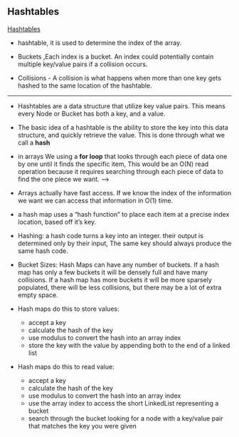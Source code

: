 ## Hashtables

[Hashtables](https://codefellows.github.io/common_curriculum/data_structures_and_algorithms/Code_401/class-30/resources/Hashtables.html)

* hashtable, it is used to determine the index of the array.

* Buckets ,Each index is a bucket. An index could potentially contain multiple key/value pairs if a collision occurs.

* Collisions - A collision is what happens when more than one key gets hashed to the same location of the hashtable.

------

* Hashtables are a data structure that utilize key value pairs. This means every Node or Bucket has both a key, and a value.

* The basic idea of a hashtable is the ability to store the key into this data structure, and quickly retrieve the value. This is done through what we call a **hash**

* in arrays We using a **for loop** that looks through each piece of data one by one until it finds the specific item, This would be an O(N) read operation because it requires searching through each piece of data to find the one piece we want. 
--> 
* Arrays actually have fast access. If we know the index of the information we want we can access that information in O(1) time.

* a hash map uses a “hash function” to place each item at a precise index location, based off it’s key.

* Hashing: a hash code turns a key into an integer. their output is determined only by their input, The same key should always produce the same hash code.

* Bucket Sizes: Hash Maps can have any number of buckets. If a hash map has only a few buckets it will be densely full and have many collisions. If a hash map has more buckets it will be more sparsely populated, there will be less collisions, but there may be a lot of extra empty space.

* Hash maps do this to store values:

  - accept a key
  - calculate the hash of the key
  - use modulus to convert the hash into an array index
  - store the key with the value by appending both to the end of a linked list

* Hash maps do this to read value:

  - accept a key
  - calculate the hash of the key
  - use modulus to convert the hash into an array index
  - use the array index to access the short LinkedList representing a bucket
  - search through the bucket looking for a node with a key/value pair that matches the key you were given